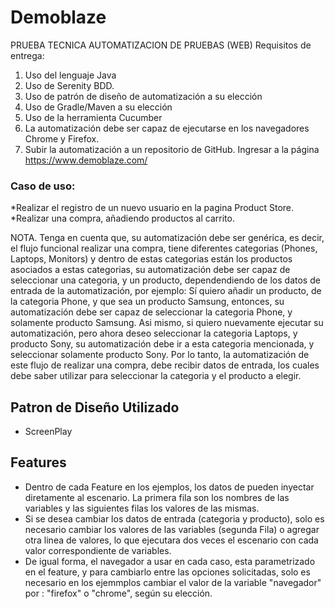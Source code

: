 # Demoblaze

PRUEBA TECNICA AUTOMATIZACION DE PRUEBAS (WEB)
Requisitos de entrega:
1. Uso del lenguaje Java
2. Uso de Serenity BDD.
3. Uso de patrón de diseño de automatización a su elección
4. Uso de Gradle/Maven a su elección
5. Uso de la herramienta Cucumber
6. La automatización debe ser capaz de ejecutarse en los navegadores Chrome y Firefox.
7. Subir la automatización a un repositorio de GitHub.
   Ingresar a la página https://www.demoblaze.com/

### Caso de uso:
*Realizar el registro de un nuevo usuario en la pagina Product Store.
*Realizar una compra, añadiendo productos al carrito.

NOTA. Tenga en cuenta que, su automatización debe ser genérica, es decir, el flujo funcional realizar
una compra, tiene diferentes categorias (Phones, Laptops, Monitors) y dentro de estas categorias
están los productos asociados a estas categorias, su automatización debe ser capaz de seleccionar
una categoria, y un producto, dependendiendo de los datos de entrada de la automatización, por
ejemplo: Sí quiero añadir un producto, de la categoria Phone, y que sea un producto Samsung,
entonces, su automatización debe ser capaz de seleccionar la categoria Phone, y solamente
producto Samsung. Asi mismo, si quiero nuevamente ejecutar su automatización, pero ahora deseo
seleccionar la categoria Laptops, y producto Sony, su automatización debe ir a esta categoria
mencionada, y seleccionar solamente producto Sony.
Por lo tanto, la automatización de este flujo de realizar una compra, debe recibir datos de entrada,
los cuales debe saber utilizar para seleccionar la categoria y el producto a elegir.


## Patron de Diseño Utilizado
* ScreenPlay

## Features
* Dentro de cada Feature en los ejemplos, los datos de pueden inyectar diretamente al escenario. La primera fila son los nombres de las variables y las siguientes filas los valores de las mismas.
* Si se desea cambiar los datos de entrada (categoria y producto), solo es necesario cambiar los valores de las variables (segunda Fila) o agregar otra linea de valores, lo que ejecutara dos veces el escenario con cada valor correspondiente de variables.
* De igual forma, el navegador a usar en cada caso, esta parametrizado en el feature, y para cambiarlo entre las opciones solicitadas, solo es necesario en los ejemmplos  cambiar el valor de la variable "navegador" por : "firefox" o "chrome", según su elección.
